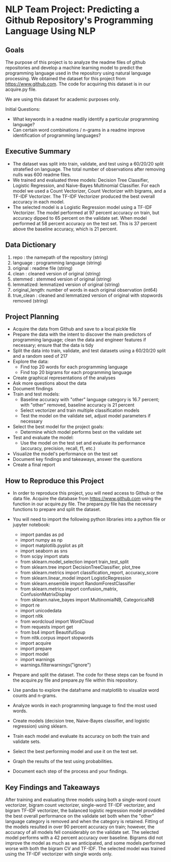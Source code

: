 # NLP Team Project: Predicting a Github Repository's Programming Language Using NLP

## Goals

The purpose of this project is to analyze the readme files of github repositories and develop a machine learning model to predict the programming language used in the repository using natural language processing. We obtained the dataset for this project from https://www.github.com. The code for acquiring this dataset is in our acquire.py file.

We are using this dataset for academic purposes only.

Initial Questions:

- What keywords in a readme readily identify a particular programming language?
- Can certain word combinations / n-grams in a readme improve identification of programming languages? 

## Executive Summary

- The dataset was split into train, validate, and test using a 60/20/20 split stratefied on language. The total number of observations after removing nulls was 600 readme files.
- We trained and evaluated three models: Decision Tree Classifier, Logistic Regression, and Naive-Bayes Multinomial Classifier. For each model we used a Count Vectorizer, Count Vectorizer with bigrams, and a TF-IDF Vectorizer. The TF-IDF Vectorizer produced the best overall accuracy in each model.
- The selected model is a Logistic Regression model using a TF-IDF Vectorizer. The model performed at 97 percent accuracy on train, but accuracy dipped to 65 percent on the validate set. When model performed at 58 percent accuracy on the test set. This is 37 percent above the baseline accuracy, which is 21 percent.

## Data Dictionary

1. repo : the namepath of the repository (string)
2. language : programming language (string)
3. original : readme file (string)
4. clean : cleaned version of original (string)
5. stemmed : stemmed version of original (string)
6. lemmatized: lemmatized version of original (string)
7. original_length: number of words in each original observation (int64)
8. true_clean : cleaned and lemmatized version of original with stopwords removed (string)


## Project Planning

- Acquire the data from Github and save to a local pickle file
- Prepare the data with the intent to discover the main predictors of programming language; clean the data and engineer features if necessary; ensure that the data is tidy
- Split the data into train, validate, and test datasets using a 60/20/20 split and a random seed of 217
- Explore the data:
    - Find top 20 words for each programming language
    - Find top 20 bigrams for each programming language
- Create graphical representations of the analyses
- Ask more questions about the data
- Document findings
- Train and test models:
    - Baseline accuracy with "other" language category is 16.7 percent; with "other" removed, baseline accuracy is 21 percent
    - Select vectorizer and train multiple classification models
    - Test the model on the validate set, adjust model parameters if necessary
- Select the best model for the project goals:
    - Determine which model performs best on the validate set
- Test and evaluate the model:
    - Use the model on the test set and evaluate its performance (accuracy, precision, recall, f1, etc.)
- Visualize the model's performance on the test set
- Document key findings and takeaways, answer the questions
- Create a final report

## How to Reproduce this Project

- In order to reproduce this project, you will need access to Github or the data file. Acquire the database from https://www.github.com using the function in our acquire.py file. The prepare.py file has the necessary functions to prepare and split the dataset.

- You will need to import the following python libraries into a python file or jupyter notebook:

    - import pandas as pd
    - import numpy as np
    - import matplotlib.pyplot as plt
    - import seaborn as sns
    - from scipy import stats
    - from sklearn.model_selection import train_test_split
    - from sklearn.tree import DecisionTreeClassifier, plot_tree
    - from sklearn.metrics import classification_report, accuracy_score
    - from sklearn.linear_model import LogisticRegression
    - from sklearn.ensemble import RandomForestClassifier
    - from sklearn.metrics import confusion_matrix, ConfusionMatrixDisplay
    - from sklearn.naive_bayes import MultinomialNB, CategoricalNB
    - import re
    - import unicodedata
    - import nltk
    - from wordcloud import WordCloud
    - from requests import get
    - from bs4 import BeautifulSoup
    - from nltk.corpus import stopwords
    - import acquire
    - import prepare
    - import model
    - import warnings
    - warnings.filterwarnings("ignore")

- Prepare and split the dataset. The code for these steps can be found in the acquire.py file and prepare.py file within this repository.

- Use pandas to explore the dataframe and matplotlib to visualize word counts and n-grams.

- Analyze words in each programming language to find the most used words.

- Create models (decision tree, Naive-Bayes classifier, and logistic regression) using sklearn.

- Train each model and evaluate its accuracy on both the train and validate sets.

- Select the best performing model and use it on the test set.

- Graph the results of the test using probabilities.

- Document each step of the process and your findings.


## Key Findings and Takeaways

After training and evaluating three models using both a single-word count vectorizer, bigram count vectorizer, single-word TF-IDF vectorizer, and bigram TF-IDF vectorizer, the balanced logistic regression model provdided the best overall performance on the validate set both when the "other" language category is removed and when the category is retained. Fitting of the models resulted in over 90 percent accuracy on train; however, the accuracy of all models fell considerably on the validate set. The selected model performs with a 42 percent accuracy over baseline. Bigrams did not improve the model as much as we anticipated, and some models performed worse with both the bigram CV and TF-IDF. The selected model was trained using the TF-IDF vectorizer with single words only.

